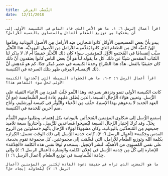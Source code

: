 ```yaml
---
title:  التَّعصُّب العِرقي
date:  12/11/2018
---
```


`اقرأ أعمال الرسل ٦: ١. ما هو الأمر الذي قاد الناس في الكنيسة الأولى إلى أن يشتكوا مِن توزيع الطعام العادل والمتساوي بالنسبة للأرامل؟`

يبدو بأنَّ بعض المسيحيين الأوائل كانوا مُنحازين ضِد الأرامل مِن الأصول اليونانية وقدَّموا لهُنَّ كميَّة أقل مِن الطعام الذي كانوا يُقدِّمونه للأرامل مِن الأصول اليهوديَّة. هذا التَّحيُّز سبَّب إنقسامًا في المُجتمع الأوَّل للمؤمنين. سواء كان ذلك التَّحيُّز حقيقيًا أم لا، لا يذكر لنا الكتاب المقدس شيئًا عن ذلك. كل ما يقوله لنا هو أنَّ بعض الناس كانوا يعتقدون أنَّ ذلك كان حقيقيًا بالفعل. هدَّد هذا الصِّراع وحدة الكنيسة في عصر مُبكر جدًا. كم هو مُدهِش أنَّ ذلك الإنقسام العِرقي ظهر بتلك السرعة في الكنيسة.

`اقرأ أعمال الرسل ٦: ٢-٦. ما هي الخطوات البسيطة التي إتَّخذتها الكنيسة الأولى لحلِّ سوء التَّفاهم هذا؟`

كانت الكنيسة الأولى تنمو وتزدهر بسرعة، وهذا النَّمو جَلَبَ المزيد مِن الأعباء الثقيلة على الرُّسل. وتعيين هؤلاء الرِّجال السبعة، الذين يُطلق عليهم عادة إسم الشَّمامِسة (مع أنَّ العهد الجديد لا يدعوهم بهذا الإسم)، خفَّف مِن الأعباء والتَّوتُّر في كنيسة أورشليم، وأتاح ضم آخرين للخدمة في الكنيسة.

إستمع الرُّسل إلى شكاوى المؤمنين المُتحدِّثين باليونانية بكل إهتمام، وطلبوا منهم التَّقدُّم بِحَلّ. وقد تُرِكَ إختيار الرِّجال السبعة ليُصبِحوا مُساعدين للرُّسل، واختاروا سبعة تلاميذ جميعهم مِن المُتحدِّثين باليونانية. وكان مشهودًا لهؤلاء الرِّجال بأنَّهم «مملوئين مِن الروح القدس وحِكمة» (أعمال الرسل ٦: ٣). كانت خدمة الرُّسل إلى ذلك الوقت تشمل: الكِرازة بكلمة الله وتوزيع الطَّعام للأرامل، التي قُسِّمَت إلى مجموعتين، كل مجموعة تقوم بخدمة، على نفس المُستوى من الأهميَّة، لنشر الإنجيل. يستخدم لوقا نفس هذه الكلمة «الخِدْمَة» للإشارة إلى كُلٍّ مِن خِدمة الرُّسل في إعلان الكلمة والبِشارة (أعمال الرسل ٦: ٤) وإلى خِدْمَة الشَّمامِسة في توزيع الطعام (أعمال الرسل ٦: ١).

`ما هو المغزى الذي تراه في حقيقة دعوة القادة لِكثير من المؤمنين (أعمال الرسل ٦: ٢) لِمُحاولة إيجاد حل؟`